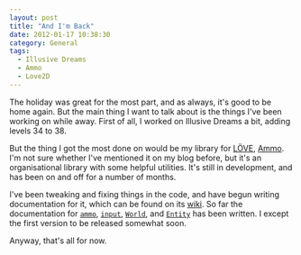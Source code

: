 ```yaml
---
layout: post
title: "And I'm Back"
date: 2012-01-17 10:38:30
category: General
tags:
  - Illusive Dreams
  - Ammo
  - Love2D
---
```


The holiday was great for the most part, and as always, it's good to be home again. But the main thing I want to talk about is the things I've been working on while away. First of all, I worked on Illusive Dreams a bit, adding levels 34 to 38.

But the thing I got the most done on would be my library for [LÖVE](http://love2d.org), [Ammo](http://github.com/BlackBulletIV/ammo). I'm not sure whether I've mentioned it on my blog before, but it's an organisational library with some helpful utilities. It's still in development, and has been on and off for a number of months.

I've been tweaking and fixing things in the code, and have begun writing documentation for it, which can be found on its [wiki](http://github.com/BlackBulletIV/ammo/wiki). So far the documentation for [`ammo`](http://github.com/BlackBulletIV/ammo/wiki/ammo), [`input`](http://github.com/BlackBulletIV/ammo/wiki/input), [`World`](http://github.com/BlackBulletIV/ammo/wiki/World), and [`Entity`](http://github.com/BlackBulletIV/ammo/wiki/Entity) has been written. I except the first version to be released somewhat soon.

Anyway, that's all for now.